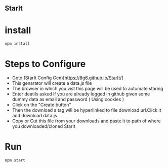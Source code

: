 ## StarIt

# install

```
npm install
```
# Steps to Configure

- Goto (StarIt Config Gen)[https://8g6.github.io/StarIt/]
- This genarator will create a data.js file
- The browser in which you vist this page will be used to automate staring
- Enter deatils asked if you are already logged in github given some dummy data as email and password ( Using cookies )
- Click on the "Create button"
- Then the download a tag will be hyperlinked to file download url.Click it and download data.js
- Copy or Cut this file from your downloads and paste it to path of where you downloaded/cloned StarIt

# Run

```
npm start
```
